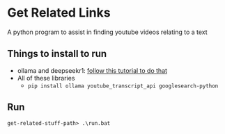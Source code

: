 # Get Related Links
A python program to assist in finding youtube videos relating to a text
## Things to install to run
- ollama and deepseekr1: [follow this tutorial to do that](https://www.datacamp.com/tutorial/deepseek-r1-ollama)
- All of these libraries
    - `pip install ollama youtube_transcript_api googlesearch-python`
## Run
    get-related-stuff-path> .\run.bat
